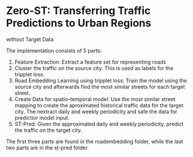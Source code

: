 # Zero-ST: Transferring Traffic Predictions to Urban Regions
without Target Data

The implementation consists of 5 parts:
1. Feature Extraction: Extract a feature set for representing roads
2. Cluster the traffic on the source city. This is used as labels for the tripplet loss.
3. Road Embedding Learning using tripplet loss: Train the model using the source city and afterwards find the most similar streets for each target street.
4. Create Data for spatio-temporal model: Use the most similar street mapping to create the aproximated historical traffic data for the target city. The nextract daily and weekly periodicity and safe the data for predictior model input.
5. ST-Pred: Given the approximated daily and weekly periodicity, predict the traffic on the target city.

The first three parts are found in the roadembedding folder, while the last two parts are in the st-pred folder.


